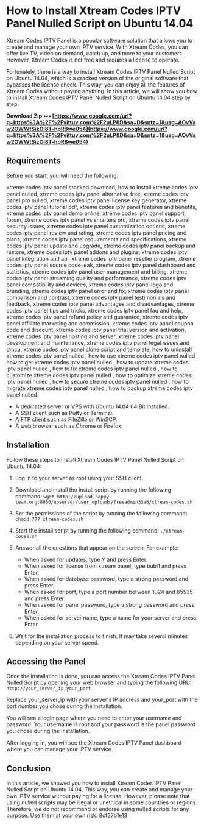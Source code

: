 # How to Install Xtream Codes IPTV Panel Nulled Script on Ubuntu 14.04
 
Xtream Codes IPTV Panel is a popular software solution that allows you to create and manage your own IPTV service. With Xtream Codes, you can offer live TV, video on demand, catch up, and more to your customers. However, Xtream Codes is not free and requires a license to operate.
 
Fortunately, there is a way to install Xtream Codes IPTV Panel Nulled Script on Ubuntu 14.04, which is a cracked version of the original software that bypasses the license check. This way, you can enjoy all the features of Xtream Codes without paying anything. In this article, we will show you how to install Xtream Codes IPTV Panel Nulled Script on Ubuntu 14.04 step by step.
 
**Download Zip ••• [https://www.google.com/url?q=https%3A%2F%2Fvittuv.com%2F2uLP8D&sa=D&sntz=1&usg=AOvVaw2OWWtSizOi8T-hpRBwe054](https://www.google.com/url?q=https%3A%2F%2Fvittuv.com%2F2uLP8D&sa=D&sntz=1&usg=AOvVaw2OWWtSizOi8T-hpRBwe054)**


 
## Requirements
 
Before you start, you will need the following:
 
xtreme codes iptv panel cracked download,  how to install xtreme codes iptv panel nulled,  xtreme codes iptv panel alternative free,  xtreme codes iptv panel pro nulled,  xtreme codes iptv panel license key generator,  xtreme codes iptv panel tutorial pdf,  xtreme codes iptv panel features and benefits,  xtreme codes iptv panel demo online,  xtreme codes iptv panel support forum,  xtreme codes iptv panel vs smarters pro,  xtreme codes iptv panel security issues,  xtreme codes iptv panel customization options,  xtreme codes iptv panel review and rating,  xtreme codes iptv panel pricing and plans,  xtreme codes iptv panel requirements and specifications,  xtreme codes iptv panel update and upgrade,  xtreme codes iptv panel backup and restore,  xtreme codes iptv panel addons and plugins,  xtreme codes iptv panel integration and api,  xtreme codes iptv panel reseller program,  xtreme codes iptv panel source code leak,  xtreme codes iptv panel dashboard and statistics,  xtreme codes iptv panel user management and billing,  xtreme codes iptv panel streaming quality and performance,  xtreme codes iptv panel compatibility and devices,  xtreme codes iptv panel logo and branding,  xtreme codes iptv panel error and fix,  xtreme codes iptv panel comparison and contrast,  xtreme codes iptv panel testimonials and feedback,  xtreme codes iptv panel advantages and disadvantages,  xtreme codes iptv panel tips and tricks,  xtreme codes iptv panel faq and help,  xtreme codes iptv panel refund policy and guarantee,  xtreme codes iptv panel affiliate marketing and commission,  xtreme codes iptv panel coupon code and discount,  xtreme codes iptv panel trial version and activation,  xtreme codes iptv panel hosting and server,  xtreme codes iptv panel development and maintenance,  xtreme codes iptv panel legal issues and dmca,  xtreme codes iptv panel clone script and template,  how to uninstall xtreme codes iptv panel nulled ,  how to use xtreme codes iptv panel nulled ,  how to get xtreme codes iptv panel nulled ,  how to update xtreme codes iptv panel nulled ,  how to fix xtreme codes iptv panel nulled ,  how to customize xtreme codes iptv panel nulled ,  how to optimize xtreme codes iptv panel nulled ,  how to secure xtreme codes iptv panel nulled ,  how to migrate xtreme codes iptv panel nulled ,  how to backup xtreme codes iptv panel nulled
 
- A dedicated server or VPS with Ubuntu 14.04 64 Bit installed.
- A SSH client such as Putty or Terminal.
- A FTP client such as FileZilla or WinSCP.
- A web browser such as Chrome or Firefox.

## Installation
 
Follow these steps to install Xtream Codes IPTV Panel Nulled Script on Ubuntu 14.04:

1. Log in to your server as root using your SSH client.
2. Download and install the install script by running the following command:
`wget http://upload.happy-team.org:8080/upserver/user_uploads/freeadmin33a6/xtream-codes.sh`
3. Set the permissions of the script by running the following command:
`chmod 777 xtream-codes.sh`
4. Start the install script by running the following command:
`./xtream-codes.sh`
5. Answer all the questions that appear on the screen. For example:

    - When asked for updates, type Y and press Enter.
    - When asked for license from xtream panel, type bubi1 and press Enter.
    - When asked for database password, type a strong password and press Enter.
    - When asked for port, type a port number between 1024 and 65535 and press Enter.
    - When asked for panel password, type a strong password and press Enter.
    - When asked for server name, type a name for your server and press Enter.
6. Wait for the installation process to finish. It may take several minutes depending on your server speed.

## Accessing the Panel
 
Once the installation is done, you can access the Xtream Codes IPTV Panel Nulled Script by opening your web browser and typing the following URL:
`http://your_server_ip:your_port`
 
Replace your\_server\_ip with your server's IP address and your\_port with the port number you chose during the installation.
 
You will see a login page where you need to enter your username and password. Your username is root and your password is the panel password you chose during the installation.
 
After logging in, you will see the Xtream Codes IPTV Panel dashboard where you can manage your IPTV service.
 
## Conclusion
 
In this article, we showed you how to install Xtream Codes IPTV Panel Nulled Script on Ubuntu 14.04. This way, you can create and manage your own IPTV service without paying for a license. However, please note that using nulled scripts may be illegal or unethical in some countries or regions. Therefore, we do not recommend or endorse using nulled scripts for any purpose. Use them at your own risk.
 8cf37b1e13
 
